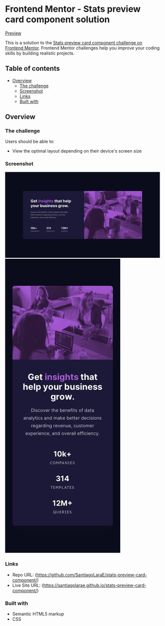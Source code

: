 # Frontend Mentor - Stats preview card component solution

[Preview](https://santiagolarae.github.io/stats-preview-card-component/)

This is a solution to the [Stats preview card component challenge on Frontend Mentor](https://www.frontendmentor.io/challenges/stats-preview-card-component-8JqbgoU62). Frontend Mentor challenges help you improve your coding skills by building realistic projects. 

## Table of contents

- [Overview](#overview)
  - [The challenge](#the-challenge)
  - [Screenshot](#screenshot)
  - [Links](#links)
  - [Built with](#built-with)

## Overview

### The challenge
Users should be able to:

- View the optimal layout depending on their device's screen size

### Screenshot

![Preview](./design/desktop-design.jpg)
![Mobile Preview](./design/mobile-design.jpg)

### Links

- Repo URL: (https://github.com/SantiagoLaraE/stats-preview-card-component/)
- Live Site URL: (https://santiagolarae.github.io/stats-preview-card-component/)

### Built with

- Semantic HTML5 markup
- CSS
